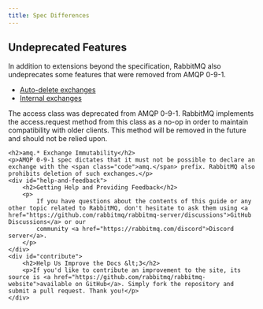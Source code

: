 ```yaml
---
title: Spec Differences
---
```

<div id="left-content">
    <h2>Undeprecated Features</h2>
    <p>
        In addition to extensions beyond the specification, RabbitMQ also undeprecates some features that were removed from AMQP 0-9-1.
    </p>
    <ul>
        <li><a href="/other-information/amqp-0-9-1-reference#exchange.declare.auto-delete">Auto-delete exchanges</a></li>
        <li><a href="/other-information/amqp-0-9-1-reference#exchange.declare.internal">Internal exchanges</a></li>
    </ul>
    <p>
        The access class was deprecated from AMQP 0-9-1. RabbitMQ implements the
        <span class="code">access.request</span> method from this class as a no-op in order to maintain compatibility with older clients. This method will be removed in the future and should not be relied upon.
    </p>

    <h2>amq.* Exchange Immutability</h2>
    <p>AMQP 0-9-1 spec dictates that it must not be possible to declare an exchange with the <span class="code">amq.</span> prefix. RabbitMQ also prohibits deletion of such exchanges.</p>
    <div id="help-and-feedback">
        <h2>Getting Help and Providing Feedback</h2>
        <p>
            If you have questions about the contents of this guide or any other topic related to RabbitMQ, don't hesitate to ask them using <a href="https://github.com/rabbitmq/rabbitmq-server/discussions">GitHub Discussions</a> or our
            community <a href="https://rabbitmq.com/discord">Discord server</a>.
        </p>
    </div>
    <div id="contribute">
        <h2>Help Us Improve the Docs &lt;3</h2>
        <p>If you'd like to contribute an improvement to the site, its source is <a href="https://github.com/rabbitmq/rabbitmq-website">available on GitHub</a>. Simply fork the repository and submit a pull request. Thank you!</p>
    </div>
</div>
